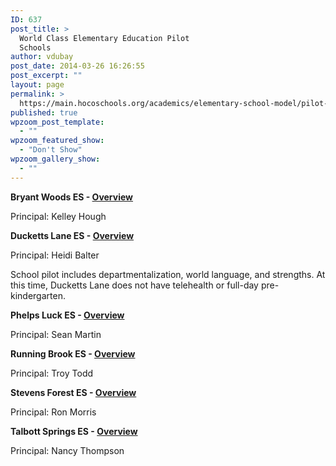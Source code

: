 ```yaml
---
ID: 637
post_title: >
  World Class Elementary Education Pilot
  Schools
author: vdubay
post_date: 2014-03-26 16:26:55
post_excerpt: ""
layout: page
permalink: >
  https://main.hocoschools.org/academics/elementary-school-model/pilot-schools/
published: true
wpzoom_post_template:
  - ""
wpzoom_featured_show:
  - "Don't Show"
wpzoom_gallery_show:
  - ""
---
```

<strong>Bryant Woods ES - <a href="/schools/elementary-schools/#bwes">Overview</a></strong>
<p>Principal: Kelley Hough</p>

<strong>Ducketts Lane ES - <a href="/schools/elementary-schools/#dles">Overview</a></strong>
<p>Principal: Heidi Balter</p>
<p>School pilot includes departmentalization, world language, and strengths. At this time, Ducketts Lane does not have telehealth or full-day pre-kindergarten.</p>

<strong>Phelps Luck ES - <a href="/schools/elementary-schools/#ples">Overview</a></strong>
<p>Principal: Sean Martin</p>

<strong>Running Brook ES - <a href="/schools/elementary-schools/#rbes">Overview</a></strong>
<p>Principal: Troy Todd</p>

<strong>Stevens Forest ES - <a href="/schools/elementary-schools/#sfes">Overview</a></strong>
<p>Principal: Ron Morris</p>

<strong>Talbott Springs ES - <a href="/schools/elementary-schools/#tses">Overview</a></strong>
<p>Principal: Nancy Thompson</p>